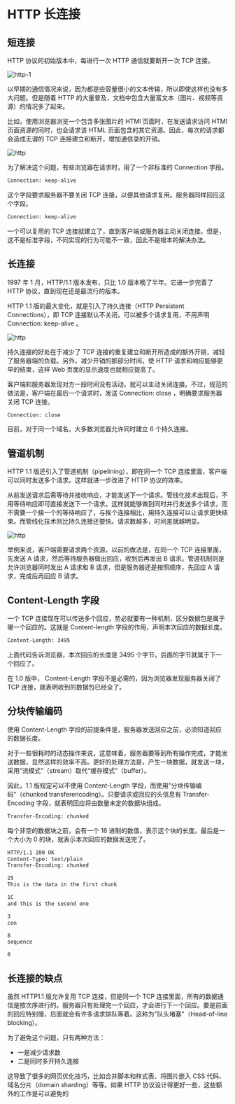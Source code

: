 # HTTP 长连接

## 短连接

HTTP 协议的初始版本中，每进⾏⼀次 HTTP 通信就要断开⼀次 TCP 连接。

![http-1](./img/http-1.png)

以早期的通信情况来说，因为都是些容量很⼩的⽂本传输，所以即使这样也没有多⼤问题。但是随着 HTTP 的⼤量普及，⽂档中包含⼤量富⽂本（图⽚、视频等资源）的情况多了起来。

⽐如，使⽤浏览器浏览⼀个包含多张图⽚的 HTMl ⻚⾯时，在发送请求访问 HTMl ⻚⾯资源的同时，也会请求该 HTML ⻚⾯包含的其它资源。因此，每次的请求都会造成⽆谓的 TCP 连接建⽴和断开，增加通信录的开销。

![http](./img/http-2.png)

为了解决这个问题，有些浏览器在请求时，⽤了⼀个⾮标准的 Connection 字段。

```txt
Connection: keep-alive
```

这个字段要求服务器不要关闭 TCP 连接，以便其他请求复⽤。服务器同样回应这个字段。

```txt
Connection: keep-alive
```

⼀个可以复⽤的 TCP 连接就建⽴了，直到客户端或服务器主动关闭连接。但是，这不是标准字段，不同实现的⾏为可能不⼀致，因此不是根本的解决办法。

## ⻓连接

1997 年 1 ⽉，HTTP/1.1 版本发布，只⽐ 1.0 版本晚了半年。它进⼀步完善了 HTTP 协议，直到现在还是最流⾏的版本。

HTTP 1.1 版的最⼤变化，就是引⼊了持久连接（HTTP Persistent Connections），即 TCP 连接默认不关闭，可以被多个请求复⽤，不⽤声明 Connection: keep-alive 。

![http](./img/http-3.png)

持久连接的好处在于减少了 TCP 连接的重复建⽴和断开所造成的额外开销，减轻了服务器端的负载。另外，减少开销的那部分时间，使 HTTP 请求和响应能够更早的结束，这样 Web ⻚⾯的显示速度也就相应提⾼了。

客户端和服务器发现对⽅⼀段时间没有活动，就可以主动关闭连接。不过，规范的做法是，客户端在最后⼀个请求时，发送 Connection: close ，明确要求服务器关闭 TCP 连接。

```txt
Connection: close
```

⽬前，对于同⼀个域名，⼤多数浏览器允许同时建⽴ 6 个持久连接。

## 管道机制

HTTP 1.1 版还引⼊了管道机制（pipelining），即在同⼀个 TCP 连接⾥⾯，客户端可以同时发送多个请求。这样就进⼀步改进了 HTTP 协议的效率。

从前发送请求后需等待并接收响应，才能发送下⼀个请求。管线化技术出现后，不⽤等待响应即可直接发送下⼀个请求。这样就能够做到同时并⾏发送多个请求，⽽不需要⼀个接⼀个的等待响应了，与挨个连接相⽐，⽤持久连接可以让请求更快结束。⽽管线化技术则⽐持久连接还要快。请求数越多，时间差就越明显。

![http](./img/http-4.png)

举例来说，客户端需要请求两个资源。以前的做法是，在同⼀个 TCP 连接⾥⾯，先发送 A 请求，然后等待服务器做出回应，收到后再发出 B 请求。管道机制则是允许浏览器同时发出 A 请求和 B 请求，但是服务器还是按照顺序，先回应 A 请求，完成后再回应 B 请求。

## Content-Length 字段

⼀个 TCP 连接现在可以传送多个回应，势必就要有⼀种机制，区分数据包是属于哪⼀个回应的。这就是 Content-length 字段的作⽤，声明本次回应的数据⻓度。

```txt
Content-Length: 3495
```

上⾯代码告诉浏览器，本次回应的⻓度是 3495 个字节，后⾯的字节就属于下⼀个回应了。

在 1.0 版中， Content-Length 字段不是必需的，因为浏览器发现服务器关闭了 TCP 连接，就表明收到的数据包已经全了。

## 分块传输编码

使⽤ Content-Length 字段的前提条件是，服务器发送回应之前，必须知道回应的数据⻓度。

对于⼀些很耗时的动态操作来说，这意味着，服务器要等到所有操作完成，才能发送数据，显然这样的效率不⾼。更好的处理⽅法是，产⽣⼀块数据，就发送⼀块，采⽤“流模式”（stream）取代“缓存模式”（buffer）。

因此，1.1 版规定可以不使⽤ Content-Length 字段，⽽使⽤"分块传输编码"（chunked transferencoding）。只要请求或回应的头信息有 Transfer-Encoding 字段，就表明回应将由数量未定的数据块组成。

```txt
Transfer-Encoding: chunked
```

每个⾮空的数据块之前，会有⼀个 16 进制的数值，表示这个块的⻓度。最后是⼀个⼤⼩为 0 的块，就表示本次回应的数据发送完了。

```txt
HTTP/1.1 200 OK
Content-Type: text/plain
Transfer-Encoding: chunked

25
This is the data in the first chunk

1C
and this is the second one

3
con

8
sequence

0
```

## ⻓连接的缺点

虽然 HTTP1.1 版允许复⽤ TCP 连接，但是同⼀个 TCP 连接⾥⾯，所有的数据通信是按次序进⾏的。服务器只有处理完⼀个回应，才会进⾏下⼀个回应。要是前⾯的回应特别慢，后⾯就会有许多请求排队等着。这称为"队头堵塞"（Head-of-line blocking）。

为了避免这个问题，只有两种⽅法：

- ⼀是减少请求数
- ⼆是同时多开持久连接

这导致了很多的⽹⻚优化技巧，⽐如合并脚本和样式表、将图⽚嵌⼊ CSS 代码、域名分⽚（domain sharding）等等。如果 HTTP 协议设计得更好⼀些，这些额外的⼯作是可以避免的
